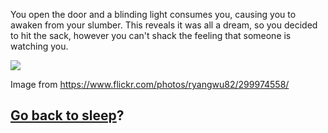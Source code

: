 You open the door and a blinding light consumes you, causing you to awaken from your slumber. This reveals it was all a dream, so you decided to hit the sack, however you can't shack the feeling that someone is watching you.

![](images/beddroom)  

Image from https://www.flickr.com/photos/ryangwu82/299974558/  
## [Go back to sleep](/README.md)?